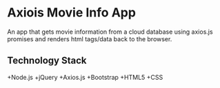 # Axiois Movie Info App

An app that gets movie information from a cloud database using axios.js promises and renders html tags/data back to the browser.

## Technology Stack

+Node.js
+jQuery
+Axios.js
+Bootstrap
+HTML5
+CSS

